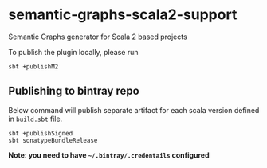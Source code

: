 # semantic-graphs-scala2-support
Semantic Graphs generator for Scala 2 based projects


To publish the plugin locally, please run
```
sbt +publishM2
```

## Publishing to bintray repo

Below command will publish separate artifact for each scala version defined in `build.sbt` file.
```
sbt +publishSigned
sbt sonatypeBundleRelease
```

__Note: you need to have `~/.bintray/.credentails` configured__
